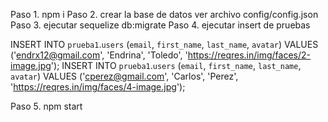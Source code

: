 

Paso 1. npm i
Paso 2. crear la base de datos ver archivo config/config.json
Paso 3. ejecutar sequelize db:migrate
Paso 4. ejecutar insert de pruebas

INSERT INTO `prueba1`.`users` (`email`, `first_name`, `last_name`, `avatar`) VALUES ('endrx12@gmail.com', 'Endrina', 'Toledo', 'https://reqres.in/img/faces/2-image.jpg');
INSERT INTO `prueba1`.`users` (`email`, `first_name`, `last_name`, `avatar`) VALUES ('cperez@gmail.com', 'Carlos', 'Perez', 'https://reqres.in/img/faces/4-image.jpg');

Paso 5. npm start